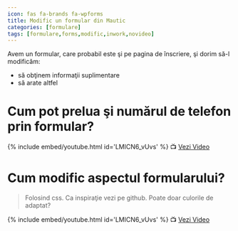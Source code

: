 ```yaml
---
icon: fas fa-brands fa-wpforms
title: Modific un formular din Mautic
categories: [formulare]
tags: [formulare,forms,modific,inwork,novideo]
---
```


Avem un formular, care probabil este şi pe pagina de înscriere, şi dorim să-l modificăm:
* să obţinem informaţii suplimentare
* să arate altfel

# <i class='fas fa-brands fa-wpforms'></i> Cum pot prelua şi numărul de telefon prin formular?

[//]: # (Comming soon video)

{% include embed/youtube.html id='LMlCN6_vUvs' %}
📺 [Vezi Video](https://www.youtube.com/watch?v=LMlCN6_vUvs)

# <i class='fas fa-brands fa-wpforms'></i> Cum modific aspectul formularului?
> Folosind css. Ca inspiraţie vezi pe github. Poate doar culorile de adaptat?

[//]: # (Comming soon video)

{% include embed/youtube.html id='LMlCN6_vUvs' %}
📺 [Vezi Video](https://www.youtube.com/watch?v=LMlCN6_vUvs)
